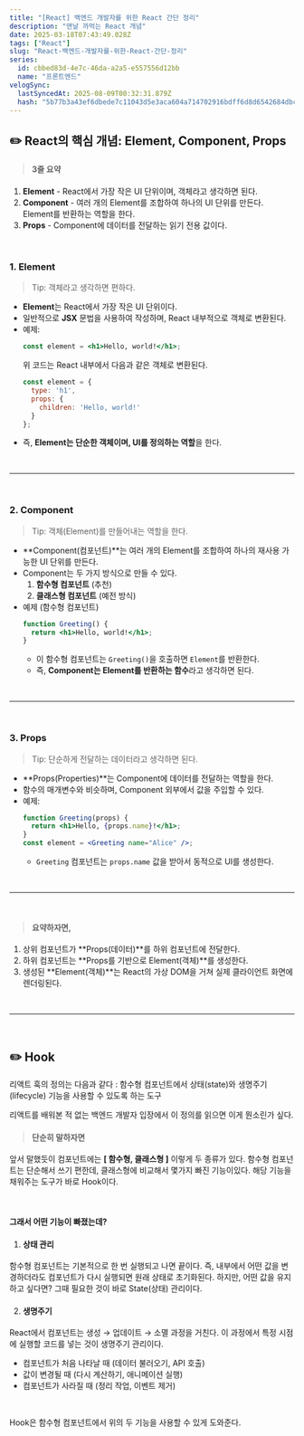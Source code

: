 ```yaml
---
title: "[React] 백엔드 개발자를 위한 React 간단 정리"
description: "맨날 까먹는 React 개념"
date: 2025-03-18T07:43:49.028Z
tags: ["React"]
slug: "React-백엔드-개발자를-위한-React-간단-정리"
series:
  id: cbbed83d-4e7c-46da-a2a5-e557556d12bb
  name: "프론트엔드"
velogSync:
  lastSyncedAt: 2025-08-09T00:32:31.879Z
  hash: "5b77b3a43ef6dbede7c11043d5e3aca604a714702916bdff6d8d6542684dbc04"
---
```


## ✏️ React의 핵심 개념: Element, Component, Props

> #### 3줄 요약
1. **Element** - React에서 가장 작은 UI 단위이며, 객체라고 생각하면 된다.
2. **Component** - 여러 개의 Element를 조합하여 하나의 UI 단위를 만든다. Element를 반환하는 역할을 한다.
3. **Props** - Component에 데이터를 전달하는 읽기 전용 값이다.


<br>

### 1. Element
> Tip: 객체라고 생각하면 편하다.

- **Element**는 React에서 가장 작은 UI 단위이다.
- 일반적으로 **JSX** 문법을 사용하여 작성하며, React 내부적으로 객체로 변환된다.
- 예제:
  ```jsx
  const element = <h1>Hello, world!</h1>;
  ```
  위 코드는 React 내부에서 다음과 같은 객체로 변환된다.
  ```js
  const element = {
    type: 'h1',
    props: {
      children: 'Hello, world!'
    }
  };
  ```
- 즉, **Element는 단순한 객체이며, UI를 정의하는 역할**을 한다.

<br>

---

<br>

### 2. Component
> Tip: 객체(Element)를 만들어내는 역할을 한다.

- **Component(컴포넌트)**는 여러 개의 Element를 조합하여 하나의 재사용 가능한 UI 단위를 만든다.
- Component는 두 가지 방식으로 만들 수 있다.
  1. **함수형 컴포넌트** (추천)
  2. **클래스형 컴포넌트** (예전 방식)
- 예제 (함수형 컴포넌트)
  ```jsx
  function Greeting() {
    return <h1>Hello, world!</h1>;
  }
  ```
  - 이 함수형 컴포넌트는 `Greeting()`을 호출하면 `Element`를 반환한다.
  - 즉, **Component는 Element를 반환하는 함수**라고 생각하면 된다.

<br>

---

<br>

### 3. Props 
>Tip: 단순하게 전달하는 데이터라고 생각하면 된다.

- **Props(Properties)**는 Component에 데이터를 전달하는 역할을 한다.
- 함수의 매개변수와 비슷하며, Component 외부에서 값을 주입할 수 있다.
- 예제:
  ```jsx
  function Greeting(props) {
    return <h1>Hello, {props.name}!</h1>;
  }
  const element = <Greeting name="Alice" />;
  ```
  - `Greeting` 컴포넌트는 `props.name` 값을 받아서 동적으로 UI를 생성한다.


<br>

---

<br>

> #### 요약하자면,
1. 상위 컴포넌트가 **Props(데이터)**를 하위 컴포넌트에 전달한다.
2. 하위 컴포넌트는 **Props를 기반으로 Element(객체)**를 생성한다.
3. 생성된 **Element(객체)**는 React의 가상 DOM을 거쳐 실제 클라이언트 화면에 렌더링된다.


<br>

---

<br>

## ✏️ Hook

리액트 훅의 정의는 다음과 같다
: 함수형 컴포넌트에서 상태(state)와 생명주기(lifecycle) 기능을 사용할 수 있도록 하는 도구

리액트를 배워본 적 없는 백엔드 개발자 입장에서 이 정의를 읽으면 이게 뭔소린가 싶다.

> #### 단순히 말하자면
앞서 말했듯이 컴포넌트에는 __[ 함수형, 클래스형 ]__ 이렇게 두 종류가 있다.
함수형 컴포넌트는 단순해서 쓰기 편한데, 클래스형에 비교해서 몇가지 빠진 기능이있다.
해당 기능을 채워주는 도구가 바로 Hook이다.

<br>

#### 그래서 어떤 기능이 빠졌는데?
1. #### 상태 관리
함수형 컴포넌트는 기본적으로 한 번 실행되고 나면 끝이다.
즉, 내부에서 어떤 값을 변경하더라도 컴포넌트가 다시 실행되면 원래 상태로 초기화된다.
하지만, 어떤 값을 유지하고 싶다면? 그때 필요한 것이 바로 State(상태) 관리이다.

2. #### 생명주기
React에서 컴포넌트는 생성 → 업데이트 → 소멸 과정을 거친다.
이 과정에서 특정 시점에 실행할 코드를 넣는 것이 생명주기 관리이다.
   - 컴포넌트가 처음 나타날 때 (데이터 불러오기, API 호출)
   - 값이 변경될 때 (다시 계산하기, 애니메이션 실행)
   - 컴포넌트가 사라질 때 (정리 작업, 이벤트 제거)

<br>

Hook은 함수형 컴포넌트에서 위의 두 기능을 사용할 수 있게 도와준다.
